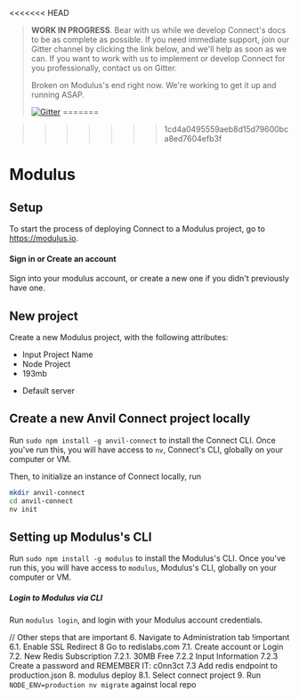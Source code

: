 <<<<<<< HEAD
> **WORK IN PROGRESS**. Bear with us while we develop Connect's docs to be as complete as possible. If you need immediate support, join our Gitter channel by clicking the link below, and we'll help as soon as we can. If you want to work with us to implement or develop Connect for you professionally, contact us on Gitter.
>
> Broken on Modulus's end right now. We're working to get it up and running ASAP.
>
>[![Gitter](https://badges.gitter.im/anvilresearch/connect.svg)](https://gitter.im/anvilresearch/connect)
=======
<!-- WIP Guide to Installing on Modulus - Broken on Modulus's end right now. -->
>>>>>>> 1cd4a0495559aeb8d15d79600bca8ed7604efb3f

# Modulus

## Setup

To start the process of deploying Connect to a Modulus project, go to https://modulus.io.

#### Sign in or Create an account

Sign into your modulus account, or create a new one if you didn't previously have one.

## New project
Create a new Modulus project, with the following attributes:

* Input Project Name
* Node Project
* 193mb
<!-- ^^ This is the lowest memory available, which we used to test minimum requirements for Connect on Modulus. Update if minimum requirements are higher. -->
* Default server

## Create a new Anvil Connect project locally
Run  `sudo npm install -g anvil-connect` to install the Connect CLI. Once you've run this, you will have access to `nv`, Connect's CLI, globally on your computer or VM.

Then, to initialize an instance of Connect locally, run

```bash
mkdir anvil-connect
cd anvil-connect
nv init
```

## Setting up Modulus's CLI

Run `sudo npm install -g modulus` to install the Modulus's CLI. Once you've run this, you will have access to `modulus`, Modulus's CLI, globally on your computer or VM.

##### Login to Modulus via CLI
Run `modulus login`, and login with your Modulus account credentials.

// Other steps that are important
6. Navigate to Administration tab !important
6.1. Enable SSL Redirect
8 Go to redislabs.com
7.1. Create account or Login
7.2. New Redis Subscription
7.2.1. 30MB Free
7.2.2 Input Information
7.2.3 Create a password and REMEMBER IT: c0nn3ct
7.3 Add redis endpoint to production.json
8. modulus deploy
8.1. Select connect project
9. Run `NODE_ENV=production nv migrate` against local repo
